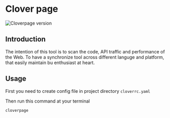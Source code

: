 # Clover page
![Cloverpage version][ruby-image]

## Introduction
The intention of this tool is to scan the code, API traffic and performance of the Web. To have a synchronize tool across different languge and platform, that easily maintain bu enthusiast at heart.

## Usage
First you need to create config file in project directory `cloverrc.yaml`


Then run this command at your terminal
```bash
cloverpage
```



[ruby-image]: https://img.shields.io/badge/cloverpage-0.5.0-brightgreen